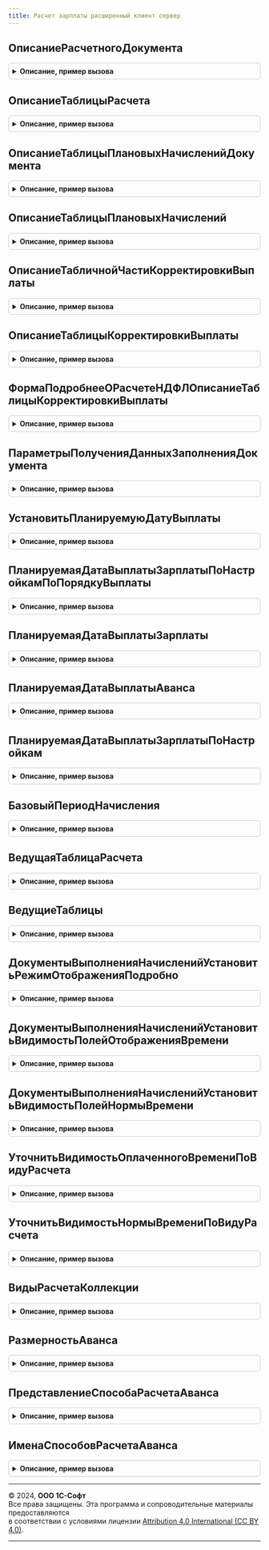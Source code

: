 ```yaml
---
title: Расчет зарплаты расширенный клиент сервер
---
```



## ОписаниеРасчетногоДокумента
<details style="margin: 1em 0; padding: 0.5em; border: 1px solid #ccc; border-radius: 6px;">

<summary style="font-weight: bold; cursor: pointer;">Описание, пример вызова</summary>

```bsl

// Создает описание расчетного документа.
// Структура с полями, которые содержат имена таблиц данных формы документа
//		НачисленияИмя
//		НачисленияПерерасчетИмя
//		НачисленияПоДоговорамИмя
//		УдержанияИмя
//		НДФЛИмя
//		ВзносыИмя
//		ПогашениеЗаймовИмя.
//
Функция ОписаниеРасчетногоДокумента() Экспорт
```

Пример вызова
```bsl
Результат = РасчетЗарплатыРасширенныйКлиентСервер.ОписаниеРасчетногоДокумента() 
```
</details>

## ОписаниеТаблицыРасчета
<details style="margin: 1em 0; padding: 0.5em; border: 1px solid #ccc; border-radius: 6px;">

<summary style="font-weight: bold; cursor: pointer;">Описание, пример вызова</summary>

```bsl

// Описание таблицы, участвующей в расчете зарплаты.
//
// Содержит поля
//		ИмяТаблицы - имя табличной части объекта.
//		ИмяПоляДляВставкиПоказателей - имя поля после которого вставляются поля значений показателей
//			при дополнении форм документов, редактирующих начисления.
//		ИмяРеквизитаВидРасчета - имя реквизита с видом расчета.
//		ИмяРеквизитаСотрудник - имя реквизита с сотрудником.
//		НомерТаблицы - номер таблицы в объекте. По умолчанию - 0.
//			Используется в том случае, если у объекта несколько таблиц с начислениями.
//		ОтображатьПоляОписанияВремени - Булево, истина - отображать поля описаний отработанного/оплаченного времени.
//		УправлятьОтображениемПолейОписанияВремени - Булево, позволяет переключать режимы видимости полей отображения
//		                                            времени.
//
Функция ОписаниеТаблицыРасчета() Экспорт
```

Пример вызова
```bsl
Результат = РасчетЗарплатыРасширенныйКлиентСервер.ОписаниеТаблицыРасчета() 
```
</details>

## ОписаниеТаблицыПлановыхНачисленийДокумента
<details style="margin: 1em 0; padding: 0.5em; border: 1px solid #ccc; border-radius: 6px;">

<summary style="font-weight: bold; cursor: pointer;">Описание, пример вызова</summary>

```bsl

Функция ОписаниеТаблицыПлановыхНачисленийДокумента() Экспорт
```

Пример вызова
```bsl
Результат = РасчетЗарплатыРасширенныйКлиентСервер.ОписаниеТаблицыПлановыхНачисленийДокумента() 
```
</details>

## ОписаниеТаблицыПлановыхНачислений
<details style="margin: 1em 0; padding: 0.5em; border: 1px solid #ccc; border-radius: 6px;">

<summary style="font-weight: bold; cursor: pointer;">Описание, пример вызова</summary>

```bsl

// Дополняет в описание таблицы, полученной с помощью метода ОписаниеТаблицыРасчета.
//
// Параметры:
//		РедактироватьНачисленияВОтдельныхПолях	- Булево, обслуживание плановых начислений,
//													редактируемых в отдельных полях формы (РК,
//													СН, Надбавка за вредность)
//		СодержитПолеДействие					- Булево
//
Функция ОписаниеТаблицыПлановыхНачислений(РедактироватьНачисленияВОтдельныхПолях = Ложь, СодержитПолеДействие = Ложь) Экспорт
```

Пример вызова
```bsl
Результат = РасчетЗарплатыРасширенныйКлиентСервер.ОписаниеТаблицыПлановыхНачислений(РедактироватьНачисленияВОтдельныхПолях, СодержитПолеДействие);
```
</details>

## ОписаниеТабличнойЧастиКорректировкиВыплаты
<details style="margin: 1em 0; padding: 0.5em; border: 1px solid #ccc; border-radius: 6px;">

<summary style="font-weight: bold; cursor: pointer;">Описание, пример вызова</summary>

```bsl

Функция ОписаниеТабличнойЧастиКорректировкиВыплаты() Экспорт
```

Пример вызова
```bsl
Результат = РасчетЗарплатыРасширенныйКлиентСервер.ОписаниеТабличнойЧастиКорректировкиВыплаты() 
```
</details>

## ОписаниеТаблицыКорректировкиВыплаты
<details style="margin: 1em 0; padding: 0.5em; border: 1px solid #ccc; border-radius: 6px;">

<summary style="font-weight: bold; cursor: pointer;">Описание, пример вызова</summary>

```bsl

Функция ОписаниеТаблицыКорректировкиВыплаты() Экспорт
```

Пример вызова
```bsl
Результат = РасчетЗарплатыРасширенныйКлиентСервер.ОписаниеТаблицыКорректировкиВыплаты() 
```
</details>

## ФормаПодробнееОРасчетеНДФЛОписаниеТаблицыКорректировкиВыплаты
<details style="margin: 1em 0; padding: 0.5em; border: 1px solid #ccc; border-radius: 6px;">

<summary style="font-weight: bold; cursor: pointer;">Описание, пример вызова</summary>

```bsl

Функция ФормаПодробнееОРасчетеНДФЛОписаниеТаблицыКорректировкиВыплаты() Экспорт
```

Пример вызова
```bsl
Результат = РасчетЗарплатыРасширенныйКлиентСервер.ФормаПодробнееОРасчетеНДФЛОписаниеТаблицыКорректировкиВыплаты() 
```
</details>

## ПараметрыПолученияДанныхЗаполненияДокумента
<details style="margin: 1em 0; padding: 0.5em; border: 1px solid #ccc; border-radius: 6px;">

<summary style="font-weight: bold; cursor: pointer;">Описание, пример вызова</summary>

```bsl

Функция ПараметрыПолученияДанныхЗаполненияДокумента() Экспорт
```

Пример вызова
```bsl
Результат = РасчетЗарплатыРасширенныйКлиентСервер.ПараметрыПолученияДанныхЗаполненияДокумента() 
```
</details>

## УстановитьПланируемуюДатуВыплаты
<details style="margin: 1em 0; padding: 0.5em; border: 1px solid #ccc; border-radius: 6px;">

<summary style="font-weight: bold; cursor: pointer;">Описание, пример вызова</summary>

```bsl

// Процедура устанавливает планируемую дату выплаты зарплаты в зависимости от выбранного пользователем порядка выплаты.
//
// Параметры:
//  Форма - Форма документа, в котором устанавливается ПланируемаяДатаВыплаты.
//  ОписаниеДокумента - результат функции ОписаниеДокумента().
//
Процедура УстановитьПланируемуюДатуВыплаты(Форма, ОписаниеДокумента) Экспорт
```

Пример вызова
```bsl
РасчетЗарплатыРасширенныйКлиентСервер.УстановитьПланируемуюДатуВыплаты(Форма, ОписаниеДокумента) 
```
</details>

## ПланируемаяДатаВыплатыЗарплатыПоНастройкамПоПорядкуВыплаты
<details style="margin: 1em 0; padding: 0.5em; border: 1px solid #ccc; border-radius: 6px;">

<summary style="font-weight: bold; cursor: pointer;">Описание, пример вызова</summary>

```bsl

Функция ПланируемаяДатаВыплатыЗарплатыПоНастройкамПоПорядкуВыплаты(МесяцНачисления, Настройки, ПорядокВыплаты, ХарактерыВыплаты, ДатаДокумента) Экспорт
```

Пример вызова
```bsl
Результат = РасчетЗарплатыРасширенныйКлиентСервер.ПланируемаяДатаВыплатыЗарплатыПоНастройкамПоПорядкуВыплаты(МесяцНачисления, Настройки, ПорядокВыплаты, ХарактерыВыплаты, ДатаДокумента) 
```
</details>

## ПланируемаяДатаВыплатыЗарплаты
<details style="margin: 1em 0; padding: 0.5em; border: 1px solid #ccc; border-radius: 6px;">

<summary style="font-weight: bold; cursor: pointer;">Описание, пример вызова</summary>

```bsl


// Возвращает планируемую дату выплаты зарплаты.
//
// Параметры:
//	Организация		- СправочникСсылка.Организация
//  МесяцНачисления - Дата - месяц начисления зарплаты.
//
// Возвращаемое значение:
//  ПланируемаяДатаВыплатыЗарплаты - Дата.
//
Функция ПланируемаяДатаВыплатыЗарплаты(Организация, МесяцНачисления) Экспорт
```

Пример вызова
```bsl
Результат = РасчетЗарплатыРасширенныйКлиентСервер.ПланируемаяДатаВыплатыЗарплаты(Организация, МесяцНачисления) 
```
</details>

## ПланируемаяДатаВыплатыАванса
<details style="margin: 1em 0; padding: 0.5em; border: 1px solid #ccc; border-radius: 6px;">

<summary style="font-weight: bold; cursor: pointer;">Описание, пример вызова</summary>

```bsl

// Возвращает планируемую дату выплаты аванса.
//
// Параметры:
//	Организация     - СправочникСсылка.Организация
//  МесяцНачисления - Дата - Месяц начисления зарплаты.
//
// Возвращаемое значение:
//  ПланируемаяДатаВыплатыАванса - Дата.
//
Функция ПланируемаяДатаВыплатыАванса(Организация, МесяцНачисления) Экспорт
```

Пример вызова
```bsl
Результат = РасчетЗарплатыРасширенныйКлиентСервер.ПланируемаяДатаВыплатыАванса(Организация, МесяцНачисления) 
```
</details>

## ПланируемаяДатаВыплатыЗарплатыПоНастройкам
<details style="margin: 1em 0; padding: 0.5em; border: 1px solid #ccc; border-radius: 6px;">

<summary style="font-weight: bold; cursor: pointer;">Описание, пример вызова</summary>

```bsl

// Возвращает планируемую дату выплаты зарплаты.
//
// Параметры:
//	Организация	- СправочникСсылка.Организация
//  Настройки	- Структура
//					* ВыплачиватьЗарплатуВПоследнийДеньМесяца	- Булево
//					* ДатаВыплатыЗарплатыНеПозжеЧем				- Число
//
// Возвращаемое значение:
//  ПланируемаяДатаВыплатыЗарплаты - Дата.
//
Функция ПланируемаяДатаВыплатыЗарплатыПоНастройкам(МесяцНачисления, Настройки) Экспорт
```

Пример вызова
```bsl
Результат = РасчетЗарплатыРасширенныйКлиентСервер.ПланируемаяДатаВыплатыЗарплатыПоНастройкам(МесяцНачисления, Настройки) 
```
</details>

## БазовыйПериодНачисления
<details style="margin: 1em 0; padding: 0.5em; border: 1px solid #ccc; border-radius: 6px;">

<summary style="font-weight: bold; cursor: pointer;">Описание, пример вызова</summary>

```bsl

// Определяет базовый период начисления в зависимости от настройки периода
// базовых начислений и текущего месяца.
//
// Параметры:
//	МесяцНачисления - дата, день в течение месяца, за который выполняются начисления,
//	ПериодРасчетаБазовыхНачислений - ПеречислениеСсылка.ПериодыРасчетаБазовыхНачислений,
//	КоличествоМесяцевБазовогоПериода - число, необязательный, количество месяцев - длительность базового периода.
//
// Возвращаемое значение - СтандартныйПериод.
//
Функция БазовыйПериодНачисления(МесяцНачисления, ПериодРасчетаБазовыхНачислений, КоличествоМесяцевБазовогоПериода = Неопределено, СдвигБазовогоПериода = Неопределено) Экспорт
```

Пример вызова
```bsl
Результат = РасчетЗарплатыРасширенныйКлиентСервер.БазовыйПериодНачисления(МесяцНачисления, ПериодРасчетаБазовыхНачислений, КоличествоМесяцевБазовогоПериода, СдвигБазовогоПериода);
```
</details>

## ВедущаяТаблицаРасчета
<details style="margin: 1em 0; padding: 0.5em; border: 1px solid #ccc; border-radius: 6px;">

<summary style="font-weight: bold; cursor: pointer;">Описание, пример вызова</summary>

```bsl

// Выбирает из двух таблиц, ту, которая должна стать причиной последовательного пересчета документа.
// Сравнивает таблицы между собой и возвращает более "влиятельную" с точки зрения последовательности расчета.
// Например, между "Удержания" и "Начисления" будут выбраны начисления, т.к. результат их расчета влияет на удержания.
//
// Параметры:
//	Таблица1, Таблица2 - имена таблиц, из которых нужно выбрать ведущую.
//
Функция ВедущаяТаблицаРасчета(Таблица1, Таблица2) Экспорт
```

Пример вызова
```bsl
Результат = РасчетЗарплатыРасширенныйКлиентСервер.ВедущаяТаблицаРасчета(Таблица1, Таблица2) 
```
</details>

## ВедущиеТаблицы
<details style="margin: 1em 0; padding: 0.5em; border: 1px solid #ccc; border-radius: 6px;">

<summary style="font-weight: bold; cursor: pointer;">Описание, пример вызова</summary>

```bsl

Функция ВедущиеТаблицы() Экспорт
```

Пример вызова
```bsl
Результат = РасчетЗарплатыРасширенныйКлиентСервер.ВедущиеТаблицы() 
```
</details>

## ДокументыВыполненияНачисленийУстановитьРежимОтображенияПодробно
<details style="margin: 1em 0; padding: 0.5em; border: 1px solid #ccc; border-radius: 6px;">

<summary style="font-weight: bold; cursor: pointer;">Описание, пример вызова</summary>

```bsl

Процедура ДокументыВыполненияНачисленийУстановитьРежимОтображенияПодробно(Форма, ВидимостьПолейПодробно, ОписаниеТаблицыВидовРасчета, ИзменятьВидимостьПоказателей = Истина) Экспорт
```

Пример вызова
```bsl
РасчетЗарплатыРасширенныйКлиентСервер.ДокументыВыполненияНачисленийУстановитьРежимОтображенияПодробно(Форма, ВидимостьПолейПодробно, ОписаниеТаблицыВидовРасчета, ИзменятьВидимостьПоказателей);
```
</details>

## ДокументыВыполненияНачисленийУстановитьВидимостьПолейОтображенияВремени
<details style="margin: 1em 0; padding: 0.5em; border: 1px solid #ccc; border-radius: 6px;">

<summary style="font-weight: bold; cursor: pointer;">Описание, пример вызова</summary>

```bsl

Процедура ДокументыВыполненияНачисленийУстановитьВидимостьПолейОтображенияВремени(Форма, ОписаниеТаблицы, Видимость = Неопределено) Экспорт
```

Пример вызова
```bsl
РасчетЗарплатыРасширенныйКлиентСервер.ДокументыВыполненияНачисленийУстановитьВидимостьПолейОтображенияВремени(Форма, ОписаниеТаблицы, Видимость);
```
</details>

## ДокументыВыполненияНачисленийУстановитьВидимостьПолейНормыВремени
<details style="margin: 1em 0; padding: 0.5em; border: 1px solid #ccc; border-radius: 6px;">

<summary style="font-weight: bold; cursor: pointer;">Описание, пример вызова</summary>

```bsl

Процедура ДокументыВыполненияНачисленийУстановитьВидимостьПолейНормыВремени(Форма, ОписаниеТаблицы, Видимость = Неопределено) Экспорт
```

Пример вызова
```bsl
РасчетЗарплатыРасширенныйКлиентСервер.ДокументыВыполненияНачисленийУстановитьВидимостьПолейНормыВремени(Форма, ОписаниеТаблицы, Видимость);
```
</details>

## УточнитьВидимостьОплаченногоВремениПоВидуРасчета
<details style="margin: 1em 0; padding: 0.5em; border: 1px solid #ccc; border-radius: 6px;">

<summary style="font-weight: bold; cursor: pointer;">Описание, пример вызова</summary>

```bsl

Процедура УточнитьВидимостьОплаченногоВремениПоВидуРасчета(ВидимостьПолей, Форма, ОписаниеТаблицы) Экспорт
```

Пример вызова
```bsl
РасчетЗарплатыРасширенныйКлиентСервер.УточнитьВидимостьОплаченногоВремениПоВидуРасчета(ВидимостьПолей, Форма, ОписаниеТаблицы) 
```
</details>

## УточнитьВидимостьНормыВремениПоВидуРасчета
<details style="margin: 1em 0; padding: 0.5em; border: 1px solid #ccc; border-radius: 6px;">

<summary style="font-weight: bold; cursor: pointer;">Описание, пример вызова</summary>

```bsl

Процедура УточнитьВидимостьНормыВремениПоВидуРасчета(ВидимостьПолей, Форма, ОписаниеТаблицы) Экспорт
```

Пример вызова
```bsl
РасчетЗарплатыРасширенныйКлиентСервер.УточнитьВидимостьНормыВремениПоВидуРасчета(ВидимостьПолей, Форма, ОписаниеТаблицы) 
```
</details>

## ВидыРасчетаКоллекции
<details style="margin: 1em 0; padding: 0.5em; border: 1px solid #ccc; border-radius: 6px;">

<summary style="font-weight: bold; cursor: pointer;">Описание, пример вызова</summary>

```bsl

// Возвращает массив видов расчета из коллекции.
//
Функция ВидыРасчетаКоллекции(КоллекцияСтрок, ИмяКолонки = "ВидРасчета") Экспорт
```

Пример вызова
```bsl
Результат = РасчетЗарплатыРасширенныйКлиентСервер.ВидыРасчетаКоллекции(КоллекцияСтрок, ИмяКолонки);
```
</details>

## РазмерностьАванса
<details style="margin: 1em 0; padding: 0.5em; border: 1px solid #ccc; border-radius: 6px;">

<summary style="font-weight: bold; cursor: pointer;">Описание, пример вызова</summary>

```bsl

Функция РазмерностьАванса(СпособРасчетаАванса) Экспорт
```

Пример вызова
```bsl
Результат = РасчетЗарплатыРасширенныйКлиентСервер.РазмерностьАванса(СпособРасчетаАванса) 
```
</details>

## ПредставлениеСпособаРасчетаАванса
<details style="margin: 1em 0; padding: 0.5em; border: 1px solid #ccc; border-radius: 6px;">

<summary style="font-weight: bold; cursor: pointer;">Описание, пример вызова</summary>

```bsl

Функция ПредставлениеСпособаРасчетаАванса(СпособРасчетаАванса, СжатыйФормат) Экспорт
```

Пример вызова
```bsl
Результат = РасчетЗарплатыРасширенныйКлиентСервер.ПредставлениеСпособаРасчетаАванса(СпособРасчетаАванса, СжатыйФормат) 
```
</details>

## ИменаСпособовРасчетаАванса
<details style="margin: 1em 0; padding: 0.5em; border: 1px solid #ccc; border-radius: 6px;">

<summary style="font-weight: bold; cursor: pointer;">Описание, пример вызова</summary>

```bsl

Функция ИменаСпособовРасчетаАванса() Экспорт
```

Пример вызова
```bsl
Результат = РасчетЗарплатыРасширенныйКлиентСервер.ИменаСпособовРасчетаАванса() 
```
</details>

---

© 2024, **ООО 1С-Софт**  
Все права защищены. Эта программа и сопроводительные материалы предоставляются  
в соответствии с условиями лицензии [Attribution 4.0 International (CC BY 4.0)](https://creativecommons.org/licenses/by/4.0/legalcode).

---
